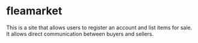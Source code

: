 # fleamarket
This is a site that allows users to register an account and list items for sale. 
It allows direct communication between buyers and sellers.
